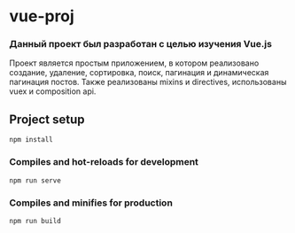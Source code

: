 # vue-proj

### Данный проект был разработан с целью изучения Vue.js ###
Проект является простым приложением, в котором реализовано создание, удаление, сортировка, поиск, пагинация и динамическая пагинация постов. Также реализованы mixins и directives, использованы  vuex и composition api.

## Project setup
```
npm install
```

### Compiles and hot-reloads for development
```
npm run serve
```

### Compiles and minifies for production
```
npm run build
```
